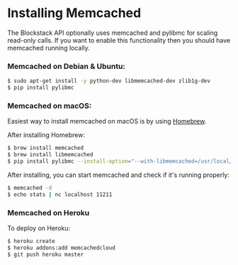 # Installing Memcached

The Blockstack API optionally uses memcached and pylibmc for scaling read-only
calls. If you want to enable this functionality then you should have memcached
running locally.

### Memcached on Debian & Ubuntu:

```bash
$ sudo apt-get install -y python-dev libmemcached-dev zlib1g-dev
$ pip install pylibmc
```

### Memcached on macOS:

Easiest way to install memcached on macOS is by using [Homebrew](https://brew.sh/).

After installing Homebrew:

```bash
$ brew install memcached
$ brew install libmemcached
$ pip install pylibmc --install-option="--with-libmemcached=/usr/local/Cellar/libmemcached/1.0.18_1/"
```

After installing, you can start memcached and check if it's running properly:

```bash
$ memcached -d
$ echo stats | nc localhost 11211
```

### Memcached on Heroku

To deploy on Heroku:

```bash
$ heroku create
$ heroku addons:add memcachedcloud
$ git push heroku master
```
